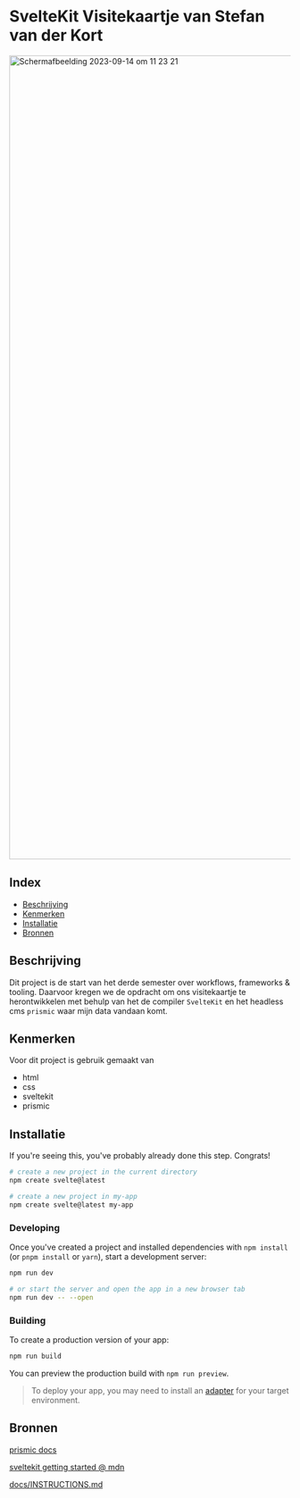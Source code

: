 # SvelteKit Visitekaartje van Stefan van der Kort
<img width="1440" alt="Schermafbeelding 2023-09-14 om 11 23 21" src="https://github.com/Stefan-Espant/your-tribe-for-life-profile-card/assets/89298385/23fa0f21-92c5-4274-bb63-f98e488aa6da">

## Index
  * [Beschrijving](#beschrijving)
  * [Kenmerken](#kenmerken)
  * [Installatie](#installatie)
  * [Bronnen](#bronnen)

## Beschrijving
Dit project is de start van het derde semester over workflows, frameworks & tooling. Daarvoor kregen we de opdracht om ons visitekaartje te herontwikkelen met behulp van het de compiler `SvelteKit` en het headless cms `prismic` waar mijn data vandaan komt.

## Kenmerken
Voor dit project is gebruik gemaakt van

* html
* css
* sveltekit
* prismic

## Installatie

If you're seeing this, you've probably already done this step. Congrats!

```bash
# create a new project in the current directory
npm create svelte@latest

# create a new project in my-app
npm create svelte@latest my-app
```

### Developing

Once you've created a project and installed dependencies with `npm install` (or `pnpm install` or `yarn`), start a development server:

```bash
npm run dev

# or start the server and open the app in a new browser tab
npm run dev -- --open
```

### Building

To create a production version of your app:

```bash
npm run build
```

You can preview the production build with `npm run preview`.

> To deploy your app, you may need to install an [adapter](https://kit.svelte.dev/docs/adapters) for your target environment.

## Bronnen
[prismic docs](https://prismic.io/docs/svelte)

[sveltekit getting started @ mdn](https://developer.mozilla.org/en-US/docs/Learn/Tools_and_testing/Client-side_JavaScript_frameworks/Svelte_getting_started)

[docs/INSTRUCTIONS.md](docs/INSTRUCTIONS.md)


